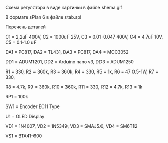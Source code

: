Схема регулятора в виде картинки в файле shema.gif



В формате sPlan 6 в файле stab.spl

Перечень деталей 
 
C1	= 2,2uF 400V,
C2	= 1000uF 25V, 
C3	= 0.01-0.047 400V,
C4	= 4.7uF 10V,
C5	= 0.1-1.0 uF
 
DA1	= PC817,
DA2	= TL431,
DA3	= PC817,
DA4	= MOC3052
 
DD1	= ADUM1201,
DD2	= Arduino nano v3,
DD3	= ADUM1250
 
R1	= 330,
R2	= 360k,
R3	= 360k,
R4	= 330,
R5	= 1k,
R6	= 47 0.5-1W,
R7	= 330,

R8	= 4.7k,
R9	= 360k,
R10	= 360k,
R11	= 330,
R12	= 4.7k,
R13	= 1k
 
RP1	= 100k
 
SW1	= Encoder EC11 Type
 
U1	= OLED Display
 
VD1	= 1N4007,
VD2	= 1N5349,
VD3	= SMAJ5.0,
VD4	= SM6T12
 
VS1	= BTA41-600
